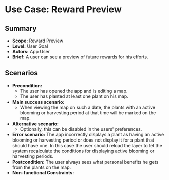 # Use Case: Reward Preview

## Summary

- **Scope:** Reward Preview
- **Level:** User Goal
- **Actors:** App User
- **Brief:** A user can see a preview of future rewards for his efforts.

## Scenarios

- **Precondition:**
  - The user has opened the app and is editing a map.
  - The user has planted at least one plant on his map.
- **Main success scenario:**
  - When viewing the map on such a date, the plants with an active blooming or harvesting period at that time will be marked on the map.
- **Alternative scenario:**
  - Optionally, this can be disabled in the users' preferences.
- **Error scenario:**
  The app incorrectly displays a plant as having an active blooming or harvesting period or does not display it for a plant that should have one.
  In this case the user should reload the layer to let the system recalculate the conditions for displaying active blooming or harvesting periods.
- **Postcondition:**
  The user always sees what personal benefits he gets from the plants on the map.
- **Non-functional Constraints:**
